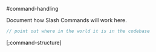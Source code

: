 #command-handling 

Document how Slash Commands will work here.

```C#
// point out where in the world it is in the codebase
```


[;command-structure]
